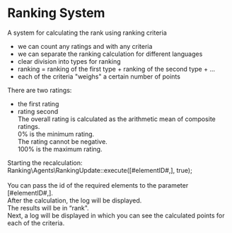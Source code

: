 # Ranking System
A system for calculating the rank using ranking criteria
- we can count any ratings and with any criteria <br>
- we can separate the ranking calculation for different languages <br>
- clear division into types for ranking <br>
- ranking = ranking of the first type + ranking of the second type + ... <br>
- each of the criteria "weighs" a certain number of points <br>

There are two ratings:<br>
- the first rating<br>
- rating second<br>
The overall rating is calculated as the arithmetic mean of composite ratings.<br>
0% is the minimum rating.<br>
The rating cannot be negative.<br>
100% is the maximum rating.<br>

Starting the recalculation:<br>
Ranking\Agents\RankingUpdate::execute([#elementID#,], true);<br>
<br>
You can pass the id of the required elements to the parameter [#elementID#,]. <br>
After the calculation, the log will be displayed. <br>
The results will be in “rank". <br>
Next, a log will be displayed in which you can see the calculated points for each of the criteria. <br>
